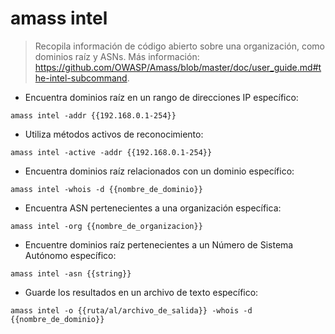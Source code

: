 # amass intel

> Recopila información de código abierto sobre una organización, como dominios raíz y ASNs.
> Más información: <https://github.com/OWASP/Amass/blob/master/doc/user_guide.md#the-intel-subcommand>.

- Encuentra dominios raíz en un rango de direcciones IP específico:

`amass intel -addr {{192.168.0.1-254}}`

- Utiliza métodos activos de reconocimiento:

`amass intel -active -addr {{192.168.0.1-254}}`

- Encuentra dominios raíz relacionados con un dominio específico:

`amass intel -whois -d {{nombre_de_dominio}}`

- Encuentra ASN pertenecientes a una organización específica:

`amass intel -org {{nombre_de_organizacion}}`

- Encuentre dominios raíz pertenecientes a un Número de Sistema Autónomo específico:

`amass intel -asn {{string}}`

- Guarde los resultados en un archivo de texto específico:

`amass intel -o {{ruta/al/archivo_de_salida}} -whois -d {{nombre_de_dominio}}`
